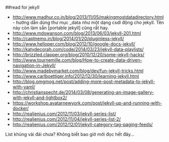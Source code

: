 ##read for jekyll
- http://www.madhur.co.in/blog/2013/11/05/makingmostdatadirectory.html - hướng dẫn dùng thư mục _data như một dạng csdl động cho jekyll. Tên này còn làm sẵn [portable jekyll] cũng rất hay.
- http://www.mdswanson.com/blog/2013/06/03/jekyll-201.html
- http://captnemo.in/blog/2014/01/20/pluginless-jekyll/
- http://www.helloper.com/blog/2012/10/google-docs-jekyll/
- http://katydecorah.com/code/2014/03/23/jekyll-data-playlists/
- http://brizzled.clapper.org/blog/2010/12/20/some-jekyll-hacks/
- http://www.tournemille.com/blog/How-to-create-data-driven-navigation-in-Jekyll/
- http://www.madebymarket.com/blog/dev/fun-jekyll-tricks.html
- http://www.carlboettiger.info/2012/12/30/learning-jekyll.html
- http://blog.omgmog.net/post/adding-more-post-metadata-to-jekyll-with-yaml/
- http://christianspecht.de/2014/03/08/generating-an-image-gallery-with-jekyll-and-lightbox2/
- https://workshop.avatarnewyork.com/post/jekyll-up-and-running-with-docker/
- http://realjenius.com/2012/11/03/jekyll-series-list/
- http://realjenius.com/2012/11/04/jekyll-series-list-2/
- http://realjenius.com/2012/12/01/jekyll-category-tag-paging-feeds/

List khủng vãi đái chưa? Không biết bao giờ mới đọc hết đây...
